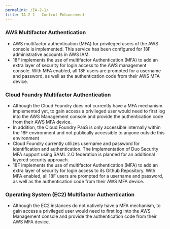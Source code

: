 ```yaml
---
permalink: /IA-2-1/
title: IA-2-1 - Control Enhancement
---
```

### AWS Multifactor Authentication  
* AWS multifactor authentication (MFA) for privileged users of the AWS console is implemented. This service has been configured for 18F administrative accounts in AWS IAM.  
* 18F implements the use of multifactor Authentication (MFA) to add an extra layer of security for login access to the AWS management console. With MFA enabled, all 18F users are prompted for a username and password, as well as the authentication code from their AWS MFA device.  
  
### Cloud Foundry Multifactor Authentication  
* Although the Cloud Foundry does not currently have a MFA mechanism implemented yet, to gain access a privileged user would need to first log into the AWS Management console and provide the authentication code from their AWS MFA device.  
* In addition, the Cloud Foundry PaaS is only accessible internally within the 18F environment and  not publically accessible to anyone outside this environment  
* Cloud Foundry currently utilizes username and password for identification and authentication. The Implementation of Duo Security MFA support using SAML 2.O federation is planned for an additional layered security approach.  
* 18F implements the use of multifactor Authentication (MFA) to add an extra layer of security for login access to its Github Repository. With MFA enabled, all 18F users are prompted for a username and password, as well as the authentication code from their AWS MFA device.  
  
### Operating System (EC2) Multifactor Authentication  
* Although the EC2 instances do not natively have a MFA mechanism, to gain access a privileged user would need to first log into the AWS Management console and provide the authentication code from their AWS MFA device.  
  
